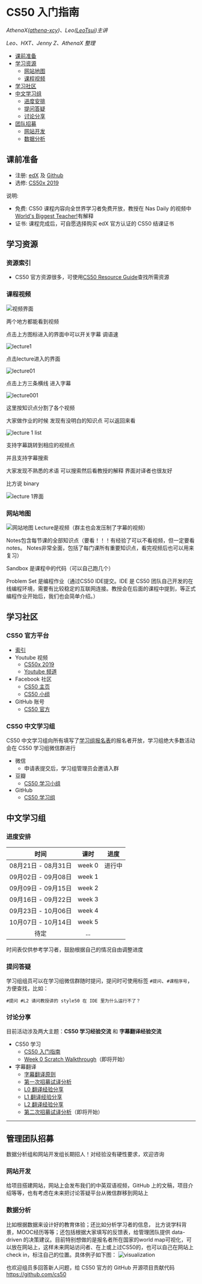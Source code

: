 # CS50 入门指南

_AthenaX([athena-xcy](https://github.com/athena-xcy))、Leo([LeoTsui](https://www.github.com/LeoTsui))主讲_

_Leo、HXT、Jenny Z、AthenaX 整理_

- [课前准备](#课前准备)
- [学习资源](#学习资源)
  - [网站地图](#网站地图)
  - [课程视频](#课程视频)
- [学习社区](#学习社区)
- [中文学习组](#中文学习组)
  - [进度安排](#进度安排)
  - [提问答疑](#提问答疑)
  - [讨论分享](#讨论分享)
- [团队招募](#团队招募)
    - [网站开发](#网站开发)
    - [数据分析](#数据分析)

## 课前准备

* 注册: [edX](https://edx.org) 及 [Github](https://github.com)
* 选修: [CS50x 2019](https://www.edx.org/course/cs50s-introduction-to-computer-science)

说明: 
* 免费: CS50 课程内容向全世界学习者免费开放，教授在 Nas Daily 的视频中[World's Biggest Teacher!](https://www.facebook.com/watch/?v=488104335019376)有解释
* 证书: 课程完成后，可自愿选择购买 edX 官方认证的 CS50 结课证书

## 学习资源
### 资源索引
* CS50 官方资源很多，可使用[CS50 Resource Guide](https://cs50.harvard.edu/college/2019/fall/guide.pdf)查找所需资源

### 课程视频

![视频界面](https://github.com/tomato018/CS50-Study-Group/blob/master/images/image11.png)

两个地方都能看到视频

点击上方图标进入的界面中可以开关字幕 调语速

![lecture1](https://github.com/tomato018/CS50-Study-Group/blob/master/images/image12.png)

点击lecture进入的界面

![lecture01](https://github.com/tomato018/CS50-Study-Group/blob/master/images/image12.png)

点击上方三条横线 进入字幕

![lecture001](https://github.com/tomato018/CS50-Study-Group/blob/master/images/image14.png)

这里按知识点分割了各个视频

大家做作业的时候 发现有没明白的知识点 可以返回来看

![lecture 1 list](https://github.com/tomato018/CS50-Study-Group/blob/master/images/image15.png)

支持字幕跳转到相应的视频点

并且支持字幕搜索 

大家发现不熟悉的术语 可以搜索然后看教授的解释 界面对译者也很友好

比方说 binary

![lecture 1界面](https://github.com/tomato018/CS50-Study-Group/blob/master/images/image16.png)


### 网站地图

![网站地图](https://github.com/tomato018/CS50-Study-Group/blob/master/images/image10.png)
Lecture是视频（群主也会发压制了字幕的视频）

Notes包含每节课的全部知识点（要看！！！有经验了可以不看视频，但一定要看notes。 Notes非常全面，包括了每门课所有重要知识点，看完视频后也可以用来复习）

Sandbox 是课程中的代码（可以自己跑几个）

Problem Set 是编程作业（通过CS50 IDE提交。IDE 是 CS50 团队自己开发的在线编程环境，需要有比较稳定的互联网连接。教授会在后面的课程中提到，等正式编程作业开始后，我们也会简单介绍。）
## 学习社区
### CS50 官方平台
* [索引](https://courses.edx.org/courses/course-v1:HarvardX+CS50+X/a7ec0c0a7b6e460f877da0734811c4cd/)
* Youtube 视频
    * [CS50x 2019](https://www.youtube.com/watch?v=3oFAJtFE8YU)
    * [Youtube 频道](https://www.youtube.com/user/cs50tv)
* Facebook 社区
    * [CS50 主页](https://www.facebook.com/cs50)
    * [CS50 小组](https://www.facebook.com/groups/cs50)
* GitHub 账号
    * [CS50 官方](https://github.com/cs50)

### CS50 中文学习组  
CS50 中文学习组向所有填写了[学习组报名表](http://wjx.cn/jq/43792277.aspx)的报名者开放，学习组绝大多数活动会在 CS50 学习组微信群进行
* 微信
  * 申请表提交后，学习组管理员会邀请入群
* 豆瓣
  * [CS50 学习小组](https://www.douban.com/group/cs50)
* GitHub
  * [CS50 学习组](https://github.com/athena-xcy/CS50-Study-Group)

## 中文学习组
### 进度安排

| 时间       | 课时   | 进度 |
| :----------: | :------: | :------: |
| 08月21日 - 08月31日   | week 0 | 进行中 |
| 09月02日 - 09月08日   | week 1 | |
| 09月09日 - 09月15日   | week 2 | |
| 09月16日 - 09月22日   | week 3 | |
| 09月23日 - 10月06日 | week 4  | |
| 10月07日 - 10月14日  | week 5 | |
| 待定     | ...    | |

时间表仅供参考学习者，鼓励根据自己的情况自由调整进度

### 提问答疑

学习组组员可以在学习组微信群随时提问，提问时可使用标签 `#提问`、`#课程序号`，方便查找，比如：

```
#提问 #L2 请问教授讲的 style50 在 IDE 里为什么运行不了？
```

### 讨论分享

目前活动涉及两大主题：**CS50 学习经验交流** 和 **字幕翻译经验交流**

* CS50 学习
    * [CS50 入门指南](study-group/how_to_learn_CS50.md)
    * [Week 0 Scratch Walkthrough]()（即将开始）
* 字幕翻译
    * [字幕翻译原则](translation-group/principles-of-subtitle-translation.md)
    * [第一次招募试译分析](study-group/study-group-discussion0.md)
    * [L0 翻译经验分享](study-group/study-group-discussion1.md)
    * [L1 翻译经验分享](study-group/study-group-discussion2.md)
    * [L2 翻译经验分享](study-group/study-group-discussion3.md)
    * [第二次招募试译分析]()（即将开始）
    
--------

## 管理团队招募
数据分析组和网站开发组长期招人！对经验没有硬性要求，欢迎咨询
### 网站开发
给项目搭建网站，网站上会发布我们的中英双语视频，GitHub 上的文稿，项目介绍等等，也有考虑在未来把讨论答疑平台从微信群移到网站上
### 数据分析
比如根据数据来设计好的教育体验；还比如分析学习者的信息， 比方说学科背景，MOOC经历等等；还包括根据大家填写的反馈表，给管理团队提供 data-driven 的决策建议。目前特别想做的是报名者所在国家的world map可视化，可以放在网站上，这样未来网站访问者、在上或上过CS50的，也可以自己在网站上check in，标注自己的位置。具体例子如下图：
![visualization](https://github.com/tomato018/CS50-Study-Group/blob/master/images/image17.png)

也欢迎组员多回答新人问题，给 CS50 官方的 GitHub 开源项目贡献代码 https://github.com/cs50
